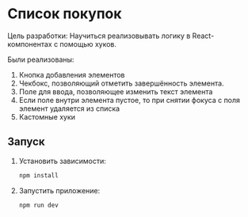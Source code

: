 # Список покупок

Цель разработки: Научиться реализовывать логику в React-компонентах с помощью хуков.

Были реализованы: 
  1. Кнопка добавления элементов
  2. Чекбокс, позволяющий отметить завершённость элемента.
  3. Поле для ввода, позволяющее изменить текст элемента
  4. Если поле внутри элемента пустое, то при снятии фокуса с поля элемент удаляется из списка
  5. Кастомные хуки

## Запуск

1. Установить зависимости:

    ```bash
    npm install
    ```

2. Запустить приложение:

    ```bash
    npm run dev
    ```
